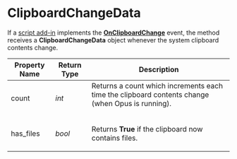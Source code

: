 # ClipboardChangeData

If a [script add-in](/Manual/scripting/script_add-ins/README.md) implements the **[OnClipboardChange](../scripting_events/onclipboardchange.md)** event, the method receives a **ClipboardChangeData** object whenever the system clipboard contents change.

<table>
<thead><tr><th>
Property Name</th><th>
Return Type</th><th>
Description
</th></tr></thead><tbody><tr><td>
count</td><td>

*int*</td><td>
Returns a count which increments each time the clipboard contents change (when Opus is running).
</td></tr><tr><td>
has_files</td><td>

*bool*</td><td>

Returns **True** if the clipboard now contains files.
</td></tr></tbody>
</table>

